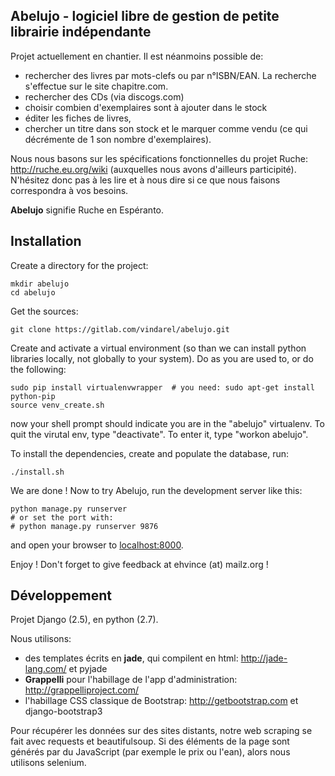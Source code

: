 Abelujo - logiciel libre de gestion de petite librairie indépendante
-------


Projet actuellement en chantier. Il est néanmoins possible de:

- rechercher  des livres  par mots-clefs  ou par n°ISBN/EAN.  La recherche
  s'effectue sur le site chapitre.com.
- rechercher des CDs (via discogs.com)
- choisir combien d'exemplaires sont à ajouter dans le stock
- éditer les fiches de livres,
- chercher un titre  dans son stock et le marquer  comme vendu (ce qui
  décrémente de 1 son nombre d'exemplaires).

Nous  nous  basons sur  les  spécifications  fonctionnelles du  projet
Ruche:  http://ruche.eu.org/wiki  (auxquelles  nous  avons  d'ailleurs
participité). N'hésitez donc  pas à les lire et à nous  dire si ce que
nous faisons correspondra à vos besoins.

**Abelujo** signifie Ruche en Espéranto.


Installation
------------

Create a directory for the project:

    mkdir abelujo
    cd abelujo

Get the sources:

    git clone https://gitlab.com/vindarel/abelujo.git

Create  and activate  a virtual  environment (so  than we  can install
python  libraries locally,  not globally  to your  system). Do  as you
are used to, or do the following:

    sudo pip install virtualenvwrapper  # you need: sudo apt-get install python-pip
    source venv_create.sh

now  your  shell prompt  should  indicate  you  are in  the  "abelujo"
virtualenv. To quit  the virutal env, type "deactivate".  To enter it,
type "workon <TAB> abelujo".

To  install the  dependencies, create  and populate  the  database, run:

    ./install.sh


We are  done !  Now  to try Abelujo,  run the development  server like
this:

    python manage.py runserver
    # or set the port with:
    # python manage.py runserver 9876

and open  your browser  to [localhost:8000](http://127.0.0.1:8000).

Enjoy ! Don't forget to give feedback at ehvince (at) mailz.org !


Développement
-------------

Projet Django (2.5), en python (2.7).

Nous utilisons:

- des   templates   écrits  en   **jade**,   qui   compilent  en   html:
  http://jade-lang.com/ et pyjade
- **Grappelli**    pour   l'habillage    de    l'app   d'administration:
  http://grappelliproject.com/
- l'habillage CSS  classique de Bootstrap:  http://getbootstrap.com et
  django-bootstrap3

Pour récupérer les données sur  des sites distants, notre web scraping
se  fait avec  requests  et  beautifulsoup. Si  des
éléments de  la page  sont générés par  du JavaScript (par  exemple le
prix ou l'ean), alors nous utilisons selenium.

